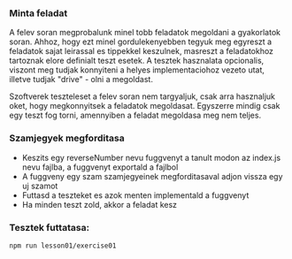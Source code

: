 ### Minta feladat

A felev soran megprobalunk minel tobb feladatok megoldani a gyakorlatok soran.
Ahhoz, hogy ezt minel gordulekenyebben tegyuk meg egyreszt a feladatok sajat leirassal es tippekkel keszulnek,
masreszt a feladatokhoz tartoznak elore definialt teszt esetek. A tesztek hasznalata opcionalis, viszont meg tudjak
konnyiteni a helyes implementaciohoz vezeto utat, illetve tudjak "drive" - olni a megoldast.

Szoftverek teszteleset a felev soran nem targyaljuk, csak arra hasznaljuk oket, hogy megkonnyitsek a feladatok megoldasat.
Egyszerre mindig csak egy teszt fog torni, amennyiben a feladat megoldasa meg nem teljes.

### Szamjegyek megforditasa

* Keszits egy reverseNumber nevu fuggvenyt a tanult modon az index.js nevu fajlba, a fuggvenyt exportald a fajlbol
* A fuggveny egy szam szamjegyeinek megforditasaval adjon vissza egy uj szamot
* Futtasd a teszteket es azok menten implementald a fuggvenyt
* Ha minden teszt zold, akkor a feladat kesz

### Tesztek futtatasa:
```bash
npm run lesson01/exercise01
```
